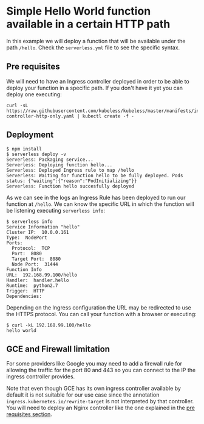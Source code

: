 # Simple Hello World function available in a certain HTTP path

In this example we will deploy a function that will be available under the path `/hello`. Check the `serverless.yml` file to see the specific syntax.

## Pre requisites

We will need to have an Ingress controller deployed in order to be able to deploy your function in a specific path. If you don't have it yet you can deploy one executing:

```
curl -sL https://raw.githubusercontent.com/kubeless/kubeless/master/manifests/ingress/ingress-controller-http-only.yaml | kubectl create -f -  
```

## Deployment

```console
$ npm install
$ serverless deploy -v
Serverless: Packaging service...
Serverless: Deploying function hello...
Serverless: Deployed Ingress rule to map /hello
Serverless: Waiting for function hello to be fully deployed. Pods status: {"waiting":{"reason":"PodInitializing"}}
Serverless: Function hello succesfully deployed
```

As we can see in the logs an Ingress Rule has been deployed to run our function at `/hello`. We can know the specific URL in which the function will be listening executing `serverless info`:
```console
$ serverless info
Service Information "hello"
Cluster IP:  10.0.0.161
Type:  NodePort
Ports:
  Protocol:  TCP
  Port:  8080
  Target Port:  8080
  Node Port:  31444
Function Info
URL:  192.168.99.100/hello
Handler:  handler.hello
Runtime:  python2.7
Trigger:  HTTP
Dependencies:
```

Depending on the Ingress configuration the URL may be redirected to use the HTTPS protocol. You can call your function with a browser or executing:
```console
$ curl -kL 192.168.99.100/hello
hello world
```

## GCE and Firewall limitation

For some providers like Google you may need to add a firewall rule for allowing the traffic for the port 80 and 443 so you can connect to the IP the ingress controller provides.

Note that even though GCE has its own ingress controller available by default it is not suitable for our use case since the annotation `ingress.kubernetes.io/rewrite-target` is not interpreted by that controller. You will need to deploy an Nginx controller like the one explained in the [pre requisites section](#pre-requisites).
